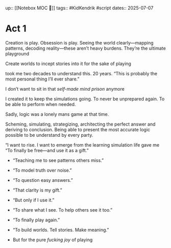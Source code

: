 up:: [[Notebox MOC 📓]]
tags:: #KidKendrik #script 
dates:: 2025-07-07


# Act 1

Creation is play.
Obsession is play.
Seeing the world clearly—mapping patterns, decoding reality—these aren’t heavy burdens. They’re the ultimate playground

Create worlds to incept stories into it for the sake of playing


took me two decades to understand this. 20 years.
“This is probably the most personal thing I’ll ever share.”  


I don’t want to sit in that _self-made mind prison_ anymore

I created it to keep the simulations going. 
To never be unprepared again.
To be able to perform when needed.

Sadly, logic was a lonely mans game at that time.

Scheming, simulating, strategizing, architecting the perfect answer and deriving to conclusion.
Being able to present the most accurate logic possible to be understand by every party.

“I want to rise.
I want to emerge from the learning simulation life gave me
“To finally be free—and use it as a gift.”
- “Teaching me to see patterns others miss.”
- “To model truth over noise.”
- “To question easy answers.”
- “That clarity is my gift.”
- “But only if I use it.”

   
- “To share what I see. To help others see it too.”
    
- “To finally play again.”
    
- “To build worlds. Tell stories. Make meaning.”
    
    
- But for the pure _fucking joy_ of playing

